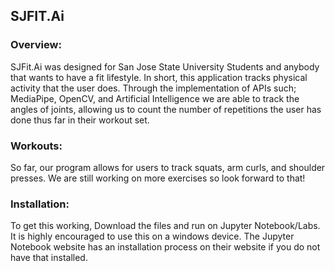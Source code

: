 ## SJFIT.Ai

### Overview:
SJFit.Ai was designed for San Jose State University Students and anybody that wants to have a fit lifestyle. In short, this application tracks physical activity that the user does. Through the implementation of APIs such; MediaPipe, OpenCV, and Artificial Intelligence we are able to track the angles of joints, allowing us to count the number of repetitions the user has done thus far in their workout set. 

### Workouts:
So far, our program allows for users to track squats, arm curls, and shoulder presses. We are still working on more exercises so look forward to that!

### Installation:
To get this working, Download the files and run on Jupyter Notebook/Labs. It is highly encouraged to use this on a windows device. The Jupyter Notebook website has an installation process on their website if you do not have that installed.